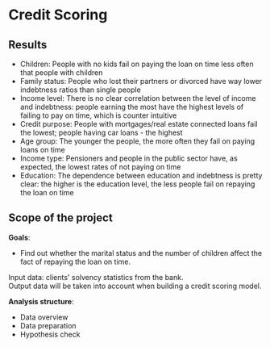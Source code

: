 # Credit Scoring

## Results
* Children: People with no kids fail on paying the loan on time less often that people with children  
* Family status: People who lost their partners or divorced have way lower indebtness ratios than single people  
* Income level: There is no clear correlation between the level of income and indebtness: people earning the most have the highest levels of failing to pay on time, which is counter intuitive  
* Credit purpose: People with mortgages/real estate connected loans fail the lowest; people having car loans - the highest  
* Age group: The younger the people, the more often they fail on paying loans on time  
* Income type: Pensioners and people in the public sector have, as expected, the lowest rates of not paying on time
* Education: The dependence between education and indebtness is pretty clear: the higher is the education level, the less people fail on repaying the loan on time

## Scope of the project
**Goals**:
- Find out whether the marital status and the number of children affect the fact of repaying the loan on time.

Input data: clients' solvency statistics from the bank.  
Output data will be taken into account when building a credit scoring model.

**Analysis structure**:
* Data overview
* Data preparation
* Hypothesis check
